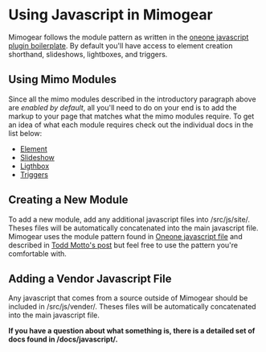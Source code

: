 # Using Javascript in Mimogear

Mimogear follows the module pattern as written in the [oneone javascript plugin boilerplate](https://github.com/mimoduo/oneone/blob/master/src/script.js). By default you'll have access to element creation shorthand, slideshows, lightboxes, and triggers.

## Using Mimo Modules

Since all the mimo modules described in the introductory paragraph above are _enabled by default_, all you'll need to do on your end is to add the markup to your page that matches what the mimo modules require. To get an idea of what each module requires check out the individual docs in the list below:

* [Element](https://github.com/mimoduo/mimogear/blob/master/docs/javascript/element.md)
* [Slideshow](https://github.com/mimoduo/mimogear/blob/master/docs/javascript/sail.md)
* [Ligthbox](https://github.com/mimoduo/mimogear/blob/master/docs/javascript/lantern.md)
* [Triggers](https://github.com/mimoduo/mimogear/blob/master/docs/javascript/trigger.md)

## Creating a New Module

To add a new module, add any additional javascript files into /src/js/site/. Theses files will be automatically concatenated into the main javascript file. Mimogear uses the module pattern found in [Oneone javascript file](https://github.com/mimoduo/Oneone/blob/master/src/script.js) and described in [Todd Motto's post](https://toddmotto.com/mastering-the-module-pattern/) but feel free to use the pattern you're comfortable with.

## Adding a Vendor Javascript File

Any javascript that comes from a source outside of Mimogear should be included in /src/js/vender/. Theses files will be automatically concatenated into the main javascript file.

**If you have a question about what something is, there is a detailed set of docs found in /docs/javascript/.**
